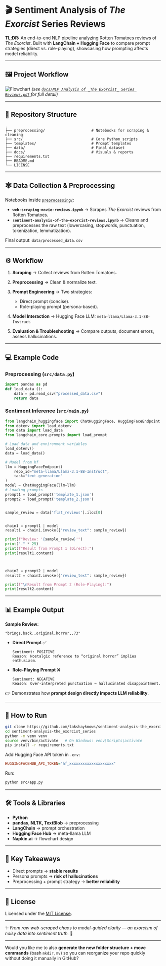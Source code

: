 # 🎬 Sentiment Analysis of *The Exorcist* Series Reviews

**TL;DR:** An end-to-end NLP pipeline analyzing Rotten Tomatoes reviews of *The Exorcist*. Built with **LangChain + Hugging Face** to compare prompt strategies (direct vs. role-playing), showcasing how prompting affects model reliability.

---

## 🖼️ Project Workflow

![Flowchart](docs/flowchart.png)
*(see [`docs/NLP Analysis of _The Exorcist_ Series Reviews.pdf`](docs/NLP%20Analysis%20of%20_The%20Exorcist_%20Series%20Reviews.pdf) for full detail)*

---

## 📂 Repository Structure

```
.
├── preprocessing/                     # Notebooks for scraping & cleaning
├── src/                               # Core Python scripts
├── templates/                         # Prompt templates
├── data/                              # Final dataset
├── docs/                              # Visuals & reports
├── requirements.txt
├── README.md
└── LICENSE
```

---

## 🕸️ Data Collection & Preprocessing

Notebooks inside [`preprocessing/`](preprocessing):

* **`web-scraping-movie-reviews.ipynb`** → Scrapes *The Exorcist* reviews from Rotten Tomatoes.
* **`sentiment-analysis-of-the-exorcist-reviews.ipynb`** → Cleans and preprocesses the raw text (lowercasing, stopwords, punctuation, tokenization, lemmatization).

Final output: `data/processed_data.csv`

---

## ⚙️ Workflow

1. **Scraping** → Collect reviews from Rotten Tomatoes.
2. **Preprocessing** → Clean & normalize text.
3. **Prompt Engineering** → Two strategies:

   * Direct prompt (concise).
   * Role-playing prompt (persona-based).
4. **Model Interaction** → Hugging Face LLM: `meta-llama/Llama-3.1-8B-Instruct`.
5. **Evaluation & Troubleshooting** → Compare outputs, document errors, assess hallucinations.

---

## 💻 Example Code

### Preprocessing (`src/data.py`)

```python
import pandas as pd
def load_data ():
    data = pd.read_csv("processed_data.csv")
    return data
```

### Sentiment Inference (`src/main.py`)

```python
from langchain_huggingface import ChatHuggingFace, HuggingFaceEndpoint
from dotenv import load_dotenv
from data import load_data
from langchain_core.prompts import load_prompt

# Load data and environment variables
load_dotenv()
data = load_data()

# Model from hf
llm = HuggingFaceEndpoint(
    repo_id="meta-llama/Llama-3.1-8B-Instruct",
    task="text-generation"
)
model = ChatHuggingFace(llm=llm)
# Loading prompts
prompt1 = load_prompt('template_1.json')
prompt2 = load_prompt('template_2.json')


sample_review = data['flat_reviews'].iloc[0]


chain1 = prompt1 | model
result1 = chain1.invoke({"review_text": sample_review})

print(f"Review: '{sample_review}'")
print("-" * 25)
print(f"Result from Prompt 1 (Direct):")
print(result1.content)



chain2 = prompt2 | model
result2 = chain2.invoke({"review_text": sample_review})

print(f"\nResult from Prompt 2 (Role-Playing):")
print(result2.content)
```

---

## 📊 Example Output

**Sample Review:**

```
"brings,back,,original,horror,,73"
```

* **Direct Prompt** ✅

  ```
  Sentiment: POSITIVE
  Reason: Nostalgic reference to “original horror” implies enthusiasm.
  ```

* **Role-Playing Prompt** ❌

  ```
  Sentiment: NEGATIVE
  Reason: Over-interpreted punctuation → hallucinated disappointment.
  ```

👉 Demonstrates how **prompt design directly impacts LLM reliability**.

---

## 🚀 How to Run

```bash
git clone https://github.com/lakshayknows/sentiment-analysis-the_exorcist_series.git
cd sentiment-analysis-the_exorcist_series
python -m venv venv
source venv/bin/activate   # On Windows: venv\Scripts\activate
pip install -r requirements.txt
```

Add Hugging Face API token in `.env`:

```ini
HUGGINGFACEHUB_API_TOKEN="hf_xxxxxxxxxxxxxxxxxxxx"
```

Run:

```bash
python src/app.py
```

---

## 🛠️ Tools & Libraries

* **Python**
* **pandas, NLTK, TextBlob** → preprocessing
* **LangChain** → prompt orchestration
* **Hugging Face Hub** → meta-llama LLM
* **Napkin.ai** → flowchart design

---

## 🎯 Key Takeaways

* Direct prompts → **stable results**
* Persona prompts → **risk of hallucinations**
* Preprocessing + prompt strategy → **better reliability**

---

## 📜 License

Licensed under the [MIT License](LICENSE).

---

✨ *From raw web-scraped chaos to model-guided clarity — an exorcism of noisy data into sentiment truth.* 👻

---

Would you like me to also **generate the new folder structure + move commands** (bash `mkdir`, `mv`) so you can reorganize your repo quickly without doing it manually in GitHub?
